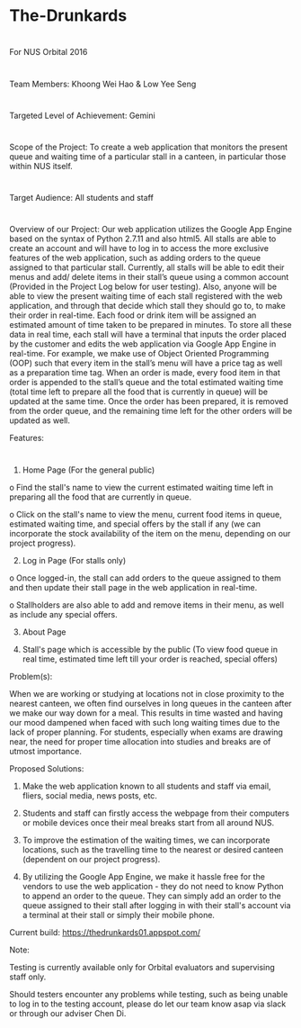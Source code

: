 # The-Drunkards
#
For NUS Orbital 2016
#
Team Members: Khoong Wei Hao & Low Yee Seng
#
Targeted Level of Achievement: Gemini 
#
Scope of the Project: To create a web application that monitors the present queue and waiting time of a particular stall in a canteen, in particular those within NUS itself.
#
Target Audience: All students and staff
#
Overview of our Project: 
Our web application utilizes the Google App Engine based on the syntax of Python 2.7.11 and also html5. All stalls are able to create an account and will have to log in to access the more exclusive features of the web application, such as adding orders to the queue assigned to that particular stall. Currently, all stalls will be able to edit their menus and add/ delete items in their stall’s queue using a common account (Provided in the Project Log below for user testing). Also, anyone will be able to view the present waiting time of each stall registered with the web application, and through that decide which stall they should go to, to make their order in real-time. Each food or drink item will be assigned an estimated amount of time taken to be prepared in minutes. To store all these data in real time, each stall will have a terminal that inputs the order placed by the customer and edits the web application via Google App Engine in real-time. For example, we make use of Object Oriented Programming (OOP) such that every item in the stall’s menu will have a price tag as well as a preparation time tag. When an order is made, every food item in that order is appended to the stall’s queue and the total estimated waiting time (total time left to prepare all the food that is currently in queue) will be updated at the same time. Once the order has been prepared, it is removed from the order queue, and the remaining time left for the other orders will be updated as well.

Features: 
#
1.	Home Page (For the general public)

  o	Find the stall's name to view the current estimated waiting time left in preparing all the food that are currently in queue.

  o	Click on the stall's name to view the menu, current food items in queue, estimated waiting time, and special offers by the stall if any (we can incorporate the stock availability of the item on the menu, depending on our project progress).

2.	Log in Page (For stalls only)

  o	Once logged-in, the stall can add orders to the queue assigned to them and then update their stall page in the web application in real-time.

  o	Stallholders are also able to add and remove items in their menu, as well as include any special offers.

3.	About Page

4.	Stall's page which is accessible by the public (To view food queue in real time, estimated time left till your order is reached, special offers)

Problem(s): 

When we are working or studying at locations not in close proximity to the nearest canteen, we often find ourselves in long queues in the canteen after we make our way down for a meal. This results in time wasted and having our mood dampened when faced with such long waiting times due to the lack of proper planning. For students, especially when exams are drawing near, the need for proper time allocation into studies and breaks are of utmost importance. 

Proposed Solutions:

1.	Make the web application known to all students and staff via email, fliers, social media, news posts, etc.

2.	Students and staff can firstly access the webpage from their computers or mobile devices once their meal breaks start from all around NUS. 

3.	To improve the estimation of the waiting times, we can incorporate locations, such as the travelling time to the nearest or desired canteen (dependent on our project progress).

4.	By utilizing the Google App Engine, we make it hassle free for the vendors to use the web application - they do not need to know Python to append an order to the queue. They can simply add an order to the queue assigned to their stall after logging in with their stall's account via a terminal at their stall or simply their mobile phone.

Current build: https://thedrunkards01.appspot.com/

Note: 

Testing is currently available only for Orbital evaluators and supervising staff only.

Should testers encounter any problems while testing, such as being unable to log in to the testing account, please do let our team know asap via slack or through our adviser Chen Di.
